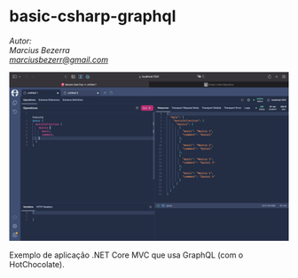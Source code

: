 # basic-csharp-graphql

_Autor:\
Marcius Bezerra\
[marciusbezerr@gmail.com](mailto:marciusbezerr@gmail.com)_

![Acesso-https](readme.png)

Exemplo de aplicação .NET Core MVC que usa GraphQL (com o HotChocolate).